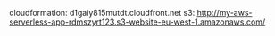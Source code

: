 cloudformation: d1gaiy815mutdt.cloudfront.net
s3: http://my-aws-serverless-app-rdmszyrt123.s3-website-eu-west-1.amazonaws.com/
